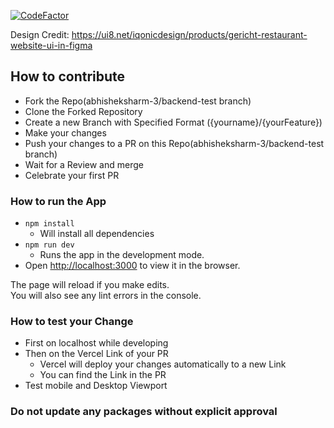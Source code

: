 [![CodeFactor](https://www.codefactor.io/repository/github/abhisheksharm-3/nostra/badge)](https://www.codefactor.io/repository/github/abhisheksharm-3/nostra)


Design Credit: https://ui8.net/iqonicdesign/products/gericht-restaurant-website-ui-in-figma

## How to contribute 

- Fork the Repo(abhisheksharm-3/backend-test branch)
- Clone the Forked Repository
- Create a new Branch with Specified Format ({yourname}/{yourFeature})
- Make your changes 
- Push your changes to a PR on this Repo(abhisheksharm-3/backend-test branch)
- Wait for a Review and merge
- Celebrate your first PR

### How to run the App
- `npm install`
    - Will install all dependencies
- `npm run dev` 
  - Runs the app in the development mode.
- Open [http://localhost:3000](http://localhost:3000) to view it in the browser.

The page will reload if you make edits.\
You will also see any lint errors in the console.

### How to test your Change
- First on localhost while developing
- Then on the Vercel Link of your PR
    - Vercel will deploy your changes automatically to a new Link
    - You can find the Link in the PR
- Test mobile and Desktop Viewport

### Do not update any packages without explicit approval

